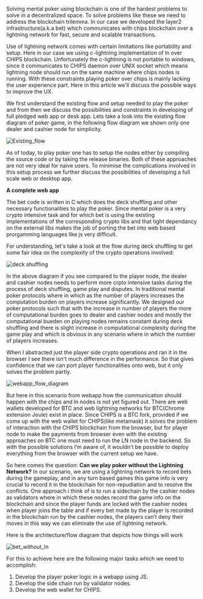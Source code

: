 Solving mental poker using blockchain is one of the hardest problems to solve in a decentralized space. To solve problems like these we need to address the blockchain trilemma. In our case we developed the layer2 infrastructure(a.k.a bet) which communicates with chips blockchain over a lightning network for fast, secure and scalable transactions. 

Use of lightning network comes with certain limitations like portability and setup. Here in our case we using c-lightning implementation of ln over CHIPS blockchain. Unfortunately the c-lightning is not portable to windows,  since it communicates to CHIPS daemon over UNIX socket which means lightning node should run on the same machine where chips nodes is running. With these constraints playing poker over chips is mainly lacking the user experience part. Here in this article we'll discuss the possible ways to improve the UX. 

We first understand the existing flow and setup needed to play the poker and from then we discuss the possibilities and constraints in developing of full pledged web app or desk app. Lets take a look into the existing flow diagram of poker game, in the following flow diagram we shown only one dealer and cashier node for simplicity.

![Existing_flow](https://user-images.githubusercontent.com/8114482/158165776-bec9c813-23ee-4e81-8e64-29d49750e320.png)

As of today, to play poker one has to setup the nodes either by compiling the source code or by taking the release binaries. Both of these approaches are not very ideal for naive users. To minimise the complications involved in this setup process we further discuss the possibilities of developing a full scale web or desktop app. 

**A complete web app**

The bet code is written in C which does the deck shuffling and other necessary functionalities to play the poker. Since mental poker is a very crypto intensive task and for which bet is using the existing implementations of the corresponding crypto libs and that tight dependancy on the external libs makes the job of porting the bet into web based prorgamming languages like js very difficult.

For understanding, let's take a look at the flow during deck shuffling to get some fair idea on the complexity of the crypto operations involved:

![deck shuffling](https://user-images.githubusercontent.com/8114482/158166277-a0b107f1-90c4-4f74-a38c-7971ce93e46f.png)

In the above diagram if you see compared to the player node, the dealer and cashier nodes needs to perform more crpto intensive tasks during the process of deck shuffling, game play and disputes. In traditional mental poker protocols where in which as the number of players increases the computation burden on players increase significantly. We designed our poker protocols such that with the increase in number of players the more of computational burden goes to dealer and cashier nodes and mostly the computational bueden on playing nodes remains constant during deck shuffling and there is slight increase in computational complexity during the game play and which is obvious in any scenario where in which the number of players increases. 

When I abstracted just the player side crypto operations and ran it in the browser I see there isn't much difference in the performance. So that gives confidence that we can port player functionalities onto web, but it only solves the problem partly. 

![webapp_flow_diagram](https://user-images.githubusercontent.com/8114482/158166654-86adbeae-e5b3-4d62-a6fc-4d4b7bc8cb81.png)

But here in this scenario from webapp how the communication should happen with the chips and ln nodes is not yet figured out. There are web wallets developed for BTC and web lightning networks for BTC(Chrome extension Joule) exist in place. Since CHIPS is a BTC fork, provided if we come up with the web wallet for CHIPS(like metamask) it solves the problem of interaction with the CHIPS blockchain from the browser, but for player node to make the payments from browser even with the existing approaches on BTC one must need to run the LN node in the backend. So with the possible solutions I’m aware of, it wouldn’t be possible to deploy everything from the browser with the current setup we have.

So here comes the question: **Can we play poker without the Lightning Network?**
In our scenario, we are using a lightning network to record bets during the gameplay, and in any turn based games this game info is very crucial to record it in the blockchain for non-repudiation and to resolve the conflicts. One approach i think of is to run a sidechain by the cashier nodes as validators where in which these nodes record the game info on the blockchain and since the player funds are locked with the cashier nodes when player joins the table and if every bet made by the player is recorded in the blockchain run by the cashier nodes, the players can’t deny their moves in this way we can eliminate the use of lightning network. 

Here is the architecture/flow diagram that depicts how things will work

![bet_without_ln](https://user-images.githubusercontent.com/8114482/158166995-7f5f72a5-6e86-432d-8405-5643a387b53f.png)

For this to achieve here are the following major tasks which we need to accomplish:
1. Develop the player poker logic in a webapp using JS.
2. Develop the side chain run by validator nodes.
3. Develop the web wallet for CHIPS.


